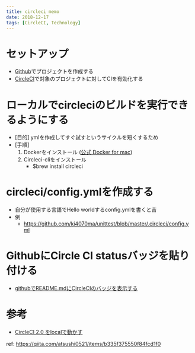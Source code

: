 ```yaml
---
title: circleci memo
date: 2018-12-17
tags: [CircleCI, Technology]
---
```


 <!-- toc -->

# セットアップ
* [Github](https://github.com/)でプロジェクトを作成する
* [CircleCI](https://circleci.com/)で対象のプロジェクトに対してCIを有効化する

# ローカルでcircleciのビルドを実行できるようにする
* [目的] ymlを作成してすぐ試すというサイクルを短くするため
* [手順]
    1. Dockerをインストール ([公式 Docker for mac](https://docs.docker.com/docker-for-mac/))
    2. Circleci-cliをインストール
        * $brew install circleci

# circleci/config.ymlを作成する
* 自分が使用する言語でHello worldするconfig.ymlを書くと吉
* 例
    * https://github.com/ki4070ma/unittest/blob/master/.circleci/config.yml


# GithubにCircle CI statusバッジを貼り付ける
* [githubでREADME.mdにCircleCIのバッジを表示する](https://qiita.com/Hanocha/items/8ad74258eb43d0959590)


# 参考
* [CircleCI 2.0 をlocalで動かす](https://qiita.com/selmertsx/items/45bd672c2c8ddab1981b)

ref: https://qiita.com/atsushi0521/items/b335f375550f84fcd1f0